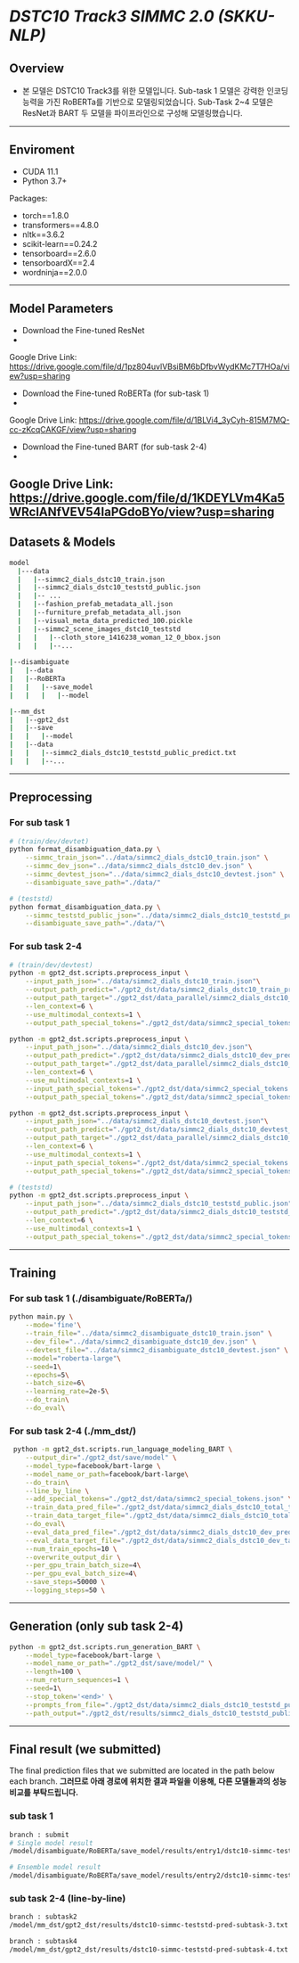 # _DSTC10 Track3 SIMMC 2.0 (SKKU-NLP)_

## Overview

- 본 모델은 DSTC10 Track3를 위한 모델입니다. Sub-task 1 모델은 강력한 인코딩 능력을 가진 RoBERTa를 기반으로 모델링되었습니다. Sub-Task 2~4 모델은 ResNet과 BART 두 모델을 파이프라인으로 구성해 모델링했습니다.
---
## Enviroment

- CUDA 11.1
- Python 3.7+

Packages:
- torch==1.8.0
- transformers==4.8.0
- nltk==3.6.2
- scikit-learn==0.24.2
- tensorboard==2.6.0
- tensorboardX==2.4
- wordninja==2.0.0
---
## Model Parameters
- Download the Fine-tuned ResNet
- 
Google Drive Link: https://drive.google.com/file/d/1pz804uvlVBsiBM6bDfbvWydKMc7T7HOa/view?usp=sharing
- Download the Fine-tuned RoBERTa (for sub-task 1)
- 
Google Drive Link: https://drive.google.com/file/d/1BLVi4_3yCyh-815M7MQ-cc-zKcqCAKGF/view?usp=sharing
- Download the Fine-tuned BART (for sub-task 2-4)
- 
Google Drive Link: https://drive.google.com/file/d/1KDEYLVm4Ka5WRclANfVEV54IaPGdoBYo/view?usp=sharing
---
## Datasets & Models
```sh
model
  |---data
  |   |--simmc2_dials_dstc10_train.json                                               # The official data released (train)
  |   |--simmc2_dials_dstc10_teststd_public.json                            # The official data released (teststd)    
  |   |-- ...
  |   |--fashion_prefab_metadata_all.json                                           # The meta data released (Fashion)
  |   |--furniture_prefab_metadata_all.json                                        # The meta data released (Furniture)
  |   |--visual_meta_data_predicted_100.pickle                                # Predicted visual metadata of teststd, we got using ResNet
  |   |--simmc2_scene_images_dstc10_teststd
  |   |   |--cloth_store_1416238_woman_12_0_bbox.json
  |   |   |--...
  
|--disambiguate
|   |--data
|   |--RoBERTa
|   |   |--save_model
|   |   |   |--model                                                                                          # Place the downloaded fine-tuned RoBERTa, naemd 'model'

|--mm_dst
|   |--gpt2_dst
|   |--save
|   |   |--model                                                                                                # Place the downloaded fine-tuned BART, naemd 'model'
|   |--data
|   |   |--simmc2_dials_dstc10_teststd_public_predict.txt
|   |   |--...

```
---

## Preprocessing

### For sub task 1
```sh
# (train/dev/devtet)
python format_disambiguation_data.py \
	--simmc_train_json="../data/simmc2_dials_dstc10_train.json" \
	--simmc_dev_json="../data/simmc2_dials_dstc10_dev.json" \
	--simmc_devtest_json="../data/simmc2_dials_dstc10_devtest.json" \
	--disambiguate_save_path="./data/"

# (teststd)
python format_disambiguation_data.py \
	--simmc_teststd_public_json="../data/simmc2_dials_dstc10_teststd_public.json" \
	--disambiguate_save_path="./data/"\
```

### For sub task 2-4
```sh
# (train/dev/devtest)
python -m gpt2_dst.scripts.preprocess_input \
    --input_path_json="../data/simmc2_dials_dstc10_train.json"\
    --output_path_predict="./gpt2_dst/data/simmc2_dials_dstc10_train_predict.txt" \
    --output_path_target="./gpt2_dst/data_parallel/simmc2_dials_dstc10_train_target.txt" \
    --len_context=6 \
    --use_multimodal_contexts=1 \
    --output_path_special_tokens="./gpt2_dst/data/simmc2_special_tokens.json"

python -m gpt2_dst.scripts.preprocess_input \
    --input_path_json="../data/simmc2_dials_dstc10_dev.json"\
    --output_path_predict="./gpt2_dst/data/simmc2_dials_dstc10_dev_predict.txt" \
    --output_path_target="./gpt2_dst/data_parallel/simmc2_dials_dstc10_dev_target.txt" \
    --len_context=6 \
    --use_multimodal_contexts=1 \
    --input_path_special_tokens="./gpt2_dst/data/simmc2_special_tokens.json" \
    --output_path_special_tokens="./gpt2_dst/data/simmc2_special_tokens.json"

python -m gpt2_dst.scripts.preprocess_input \
    --input_path_json="../data/simmc2_dials_dstc10_devtest.json"\
    --output_path_predict="./gpt2_dst/data/simmc2_dials_dstc10_devtest_predict.txt" \
    --output_path_target="./gpt2_dst/data_parallel/simmc2_dials_dstc10_devtest_target.txt" \
    --len_context=6 \
    --use_multimodal_contexts=1 \
    --input_path_special_tokens="./gpt2_dst/data/simmc2_special_tokens.json" \
    --output_path_special_tokens="./gpt2_dst/data/simmc2_special_tokens.json"

# (teststd)
python -m gpt2_dst.scripts.preprocess_input \
    --input_path_json="../data/simmc2_dials_dstc10_teststd_public.json"\
    --output_path_predict="./gpt2_dst/data/simmc2_dials_dstc10_teststd_public_predict.txt" \
    --len_context=6 \
    --use_multimodal_contexts=1 \
    --output_path_special_tokens="./gpt2_dst/data/simmc2_special_tokens.json"
```

---
## Training
### For sub task 1 (./disambiguate/RoBERTa/)
```sh
python main.py \
    --mode='fine'\
    --train_file="../data/simmc2_disambiguate_dstc10_train.json" \
    --dev_file="../data/simmc2_disambiguate_dstc10_dev.json" \
    --devtest_file="../data/simmc2_disambiguate_dstc10_devtest.json" \
    --model="roberta-large"\
    --seed=1\
    --epochs=5\
    --batch_size=6\
    --learning_rate=2e-5\
    --do_train\
    --do_eval\
```

### For sub task 2-4 (./mm_dst/)
```sh
 python -m gpt2_dst.scripts.run_language_modeling_BART \
    --output_dir="./gpt2_dst/save/model" \
    --model_type=facebook/bart-large \
    --model_name_or_path=facebook/bart-large\
    --do_train\
    --line_by_line \
    --add_special_tokens="./gpt2_dst/data/simmc2_special_tokens.json" \
    --train_data_pred_file="./gpt2_dst/data/simmc2_dials_dstc10_total_train_predict.txt" \
    --train_data_target_file="./gpt2_dst/data/simmc2_dials_dstc10_total_train_target.txt" \
    --do_eval\
    --eval_data_pred_file="./gpt2_dst/data/simmc2_dials_dstc10_dev_predict.txt" \
    --eval_data_target_file="./gpt2_dst/data/simmc2_dials_dstc10_dev_target.txt" \
    --num_train_epochs=10 \
    --overwrite_output_dir \
    --per_gpu_train_batch_size=4\
    --per_gpu_eval_batch_size=4\
    --save_steps=50000 \
    --logging_steps=50 \
```

---
## Generation (only sub task 2-4)
```sh
python -m gpt2_dst.scripts.run_generation_BART \
    --model_type=facebook/bart-large \
    --model_name_or_path="./gpt2_dst/save/model/" \
    --length=100 \
    --num_return_sequences=1 \
    --seed=1\
    --stop_token='<end>' \
    --prompts_from_file="./gpt2_dst/data/simmc2_dials_dstc10_teststd_public_predict.txt" \
    --path_output="./gpt2_dst/results/simmc2_dials_dstc10_teststd_public_predicted.txt"\

```

---
## Final result (we submitted)
The final prediction files that we submitted are located in the path below each branch.
**그러므로 아래 경로에 위치한 결과 파일을 이용해, 다른 모델들과의 성능 비교를 부탁드립니다.**

### sub task 1
```sh
branch : submit
# Single model result
/model/disambiguate/RoBERTa/save_model/results/entry1/dstc10-simmc-teststd-pred-subtask-1.json

# Ensemble model result
/model/disambiguate/RoBERTa/save_model/results/entry2/dstc10-simmc-teststd-pred-subtask-1.json
```

### sub task 2-4 (line-by-line)
```sh
branch : subtask2
/model/mm_dst/gpt2_dst/results/dstc10-simmc-teststd-pred-subtask-3.txt

branch : subtask4
/model/mm_dst/gpt2_dst/results/dstc10-simmc-teststd-pred-subtask-4.txt
```
